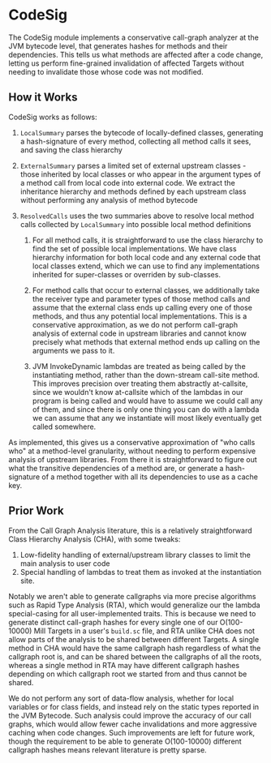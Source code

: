 # CodeSig

The CodeSig module implements a conservative call-graph analyzer at the JVM
bytecode level, that generates hashes for methods and their dependencies. This
tells us what methods are affected after a code change, letting us perform
fine-grained invalidation of affected Targets without needing to invalidate
those whose code was not modified.

## How it Works

CodeSig works as follows:

1. `LocalSummary` parses the bytecode of locally-defined classes, generating
   a hash-signature of every method, collecting all method calls it sees, and
   saving the class hierarchy

2. `ExternalSummary` parses a limited set of external upstream classes -
   those inherited by local classes or who appear in the argument types of a
   method call from local code into external code. We extract the
   inheritance hierarchy and methods defined by each upstream class without
   performing any analysis of method bytecode

3. `ResolvedCalls` uses the two summaries above to resolve local method calls
   collected by `LocalSummary` into possible local method definitions

    1. For all method calls, it is straightforward to use the class hierarchy to
       find the set of possible local implementations. We have class
       hierarchy information for both local code and any external code that
       local classes extend, which we can use to find any implementations
       inherited for super-classes or overriden by sub-classes.

    2. For method calls that occur to external classes, we additionally take
       the receiver type and parameter types of those method calls and assume
       that the external class ends up calling every one of those methods, and
       thus any potential local implementations. This is a conservative
       approximation, as we do not perform call-graph analysis of external code
       in upstream libraries and cannot know precisely what methods that
       external method ends up calling on the arguments we pass to it.

    3. JVM InvokeDynamic lambdas are treated as being called by the
       instantiating method, rather than the down-stream call-site method.
       This improves precision over treating them abstractly at-callsite, since
       we wouldn't know at-callsite which of the lambdas in our program is being
       called and would have to assume we could call any of them, and since
       there is only one thing you can do with a lambda we can assume that any
       we instantiate will most likely eventually get called somewhere.

As implemented, this gives us a conservative approximation of "who calls who"
at a method-level granularity, without needing to perform expensive analysis of
upstream libraries. From there it is straightforward to figure out what the
transitive dependencies of a method are, or generate a hash-signature of a
method together with all its dependencies to use as a cache key.

## Prior Work

From the Call Graph Analysis literature, this is a relatively
straightforward Class Hierarchy Analysis (CHA), with some tweaks:

1. Low-fidelity handling of external/upstream library classes to limit the main
   analysis to user code
2. Special handling of lambdas to treat them as invoked at the instantiation
   site.

Notably we aren't able to generate callgraphs via more precise algorithms such
as Rapid Type Analysis (RTA), which would generalize our the lambda
special-casing for all user-implemented traits. This is because we need to
generate distinct call-graph hashes for every single one of our O(100-10000)
Mill Targets in a user's `build.sc` file, and RTA unlike CHA does not allow
parts of the analysis to be shared between different Targets. A single method
in CHA would have the same callgraph hash regardless of what the callgraph root 
is, and can be shared between the callgraphs of all the roots, whereas a single
method in RTA may have different callgraph hashes depending on which callgraph 
root we started from and thus cannot be shared.

We do not perform any sort of data-flow analysis, whether for local
variables or for class fields, and instead rely on the static types reported in
the JVM Bytecode. Such analysis could improve the accuracy of our call graphs,
which would allow fewer cache invalidations and more aggressive caching when
code changes. Such improvements are left for future work, though the 
requirement to be able to generate O(100-10000) different callgraph hashes 
means relevant literature is pretty sparse.



